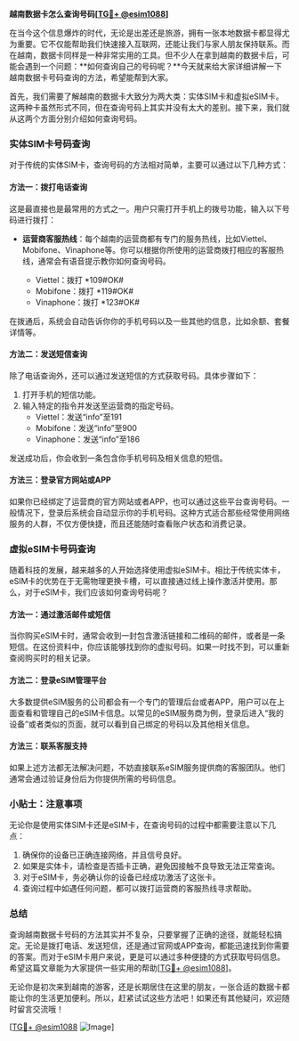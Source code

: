 **越南数据卡怎么查询号码[[TG💪+ @esim1088](https://t.me/s/esim1088)]**

在当今这个信息爆炸的时代，无论是出差还是旅游，拥有一张本地数据卡都显得尤为重要。它不仅能帮助我们快速接入互联网，还能让我们与家人朋友保持联系。而在越南，数据卡同样是一种非常实用的工具。但不少人在拿到越南的数据卡后，可能会遇到一个问题：**如何查询自己的号码呢？**今天就来给大家详细讲解一下越南数据卡号码查询的方法，希望能帮到大家。

首先，我们需要了解越南的数据卡大致分为两大类：实体SIM卡和虚拟eSIM卡。这两种卡虽然形式不同，但在查询号码上其实并没有太大的差别。接下来，我们就从这两个方面分别介绍如何查询号码。

### 实体SIM卡号码查询

对于传统的实体SIM卡，查询号码的方法相对简单，主要可以通过以下几种方式：

#### 方法一：拨打电话查询
这是最直接也是最常用的方式之一。用户只需打开手机上的拨号功能，输入以下号码进行拨打：
- **运营商客服热线**：每个越南的运营商都有专门的服务热线，比如Viettel、Mobifone、Vinaphone等。你可以根据你所使用的运营商拨打相应的客服热线，通常会有语音提示教你如何查询号码。
  
  - Viettel：拨打 *109#OK#
  - Mobifone：拨打 *119#OK#
  - Vinaphone：拨打 *123#OK#

在拨通后，系统会自动告诉你你的手机号码以及一些其他的信息，比如余额、套餐详情等。

#### 方法二：发送短信查询
除了电话查询外，还可以通过发送短信的方式获取号码。具体步骤如下：
1. 打开手机的短信功能。
2. 输入特定的指令并发送至运营商的指定号码。
   - Viettel：发送“info”至191
   - Mobifone：发送“info”至900
   - Vinaphone：发送“info”至186

发送成功后，你会收到一条包含你手机号码及相关信息的短信。

#### 方法三：登录官方网站或APP
如果你已经绑定了运营商的官方网站或者APP，也可以通过这些平台查询号码。一般情况下，登录后系统会自动显示你的手机号码。这种方式适合那些经常使用网络服务的人群，不仅方便快捷，而且还能随时查看账户状态和消费记录。

### 虚拟eSIM卡号码查询

随着科技的发展，越来越多的人开始选择使用虚拟eSIM卡。相比于传统实体卡，eSIM卡的优势在于无需物理更换卡槽，可以直接通过线上操作激活并使用。那么，对于eSIM卡，我们应该如何查询号码呢？

#### 方法一：通过激活邮件或短信
当你购买eSIM卡时，通常会收到一封包含激活链接和二维码的邮件，或者是一条短信。在这份资料中，你应该能够找到你的虚拟号码。如果一时找不到，可以重新查阅购买时的相关记录。

#### 方法二：登录eSIM管理平台
大多数提供eSIM服务的公司都会有一个专门的管理后台或者APP，用户可以在上面查看和管理自己的eSIM卡信息。以常见的eSIM服务商为例，登录后进入“我的设备”或者类似的页面，就可以看到自己绑定的号码以及其他相关信息。

#### 方法三：联系客服支持
如果上述方法都无法解决问题，不妨直接联系eSIM服务提供商的客服团队。他们通常会通过验证身份后为你提供所需的号码信息。

### 小贴士：注意事项

无论你是使用实体SIM卡还是eSIM卡，在查询号码的过程中都需要注意以下几点：
1. 确保你的设备已正确连接网络，并且信号良好。
2. 如果是实体卡，请检查是否插卡正确，避免因接触不良导致无法正常查询。
3. 对于eSIM卡，务必确认你的设备已经成功激活了这张卡。
4. 查询过程中如遇任何问题，都可以拨打运营商的客服热线寻求帮助。

### 总结

查询越南数据卡号码的方法其实并不复杂，只要掌握了正确的途径，就能轻松搞定。无论是拨打电话、发送短信，还是通过官网或APP查询，都能迅速找到你需要的答案。而对于eSIM卡用户来说，更是可以通过多种便捷的方式获取号码信息。希望这篇文章能为大家提供一些实用的帮助[[TG💪+ @esim1088](https://t.me/s/esim1088)]。

无论你是初次来到越南的游客，还是长期居住在这里的朋友，一张合适的数据卡都能让你的生活更加便利。所以，赶紧试试这些方法吧！如果还有其他疑问，欢迎随时留言交流哦！

[[TG💪+ @esim1088](https://t.me/s/esim1088) ![Image](https://i.postimg.cc/4NQfJmqS/Snipaste-2025-05-13-00-14-12.png)]